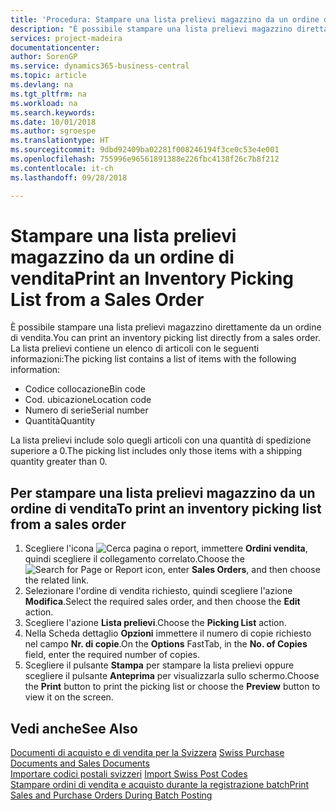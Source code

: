 ```yaml
---
title: 'Procedura: Stampare una lista prelievi magazzino da un ordine di vendita'
description: "È possibile stampare una lista prelievi magazzino direttamente da un ordine di vendita."
services: project-madeira
documentationcenter: 
author: SorenGP
ms.service: dynamics365-business-central
ms.topic: article
ms.devlang: na
ms.tgt_pltfrm: na
ms.workload: na
ms.search.keywords: 
ms.date: 10/01/2018
ms.author: sgroespe
ms.translationtype: HT
ms.sourcegitcommit: 9dbd92409ba02281f008246194f3ce0c53e4e001
ms.openlocfilehash: 755996e96561891388e226fbc4138f26c7b8f212
ms.contentlocale: it-ch
ms.lasthandoff: 09/28/2018

---
```

# <a name="print-an-inventory-picking-list-from-a-sales-order"></a><span data-ttu-id="1ebb5-103">Stampare una lista prelievi magazzino da un ordine di vendita</span><span class="sxs-lookup"><span data-stu-id="1ebb5-103">Print an Inventory Picking List from a Sales Order</span></span>
<span data-ttu-id="1ebb5-104">È possibile stampare una lista prelievi magazzino direttamente da un ordine di vendita.</span><span class="sxs-lookup"><span data-stu-id="1ebb5-104">You can print an inventory picking list directly from a sales order.</span></span> <span data-ttu-id="1ebb5-105">La lista prelievi contiene un elenco di articoli con le seguenti informazioni:</span><span class="sxs-lookup"><span data-stu-id="1ebb5-105">The picking list contains a list of items with the following information:</span></span>  

- <span data-ttu-id="1ebb5-106">Codice collocazione</span><span class="sxs-lookup"><span data-stu-id="1ebb5-106">Bin code</span></span>  
- <span data-ttu-id="1ebb5-107">Cod. ubicazione</span><span class="sxs-lookup"><span data-stu-id="1ebb5-107">Location code</span></span>  
- <span data-ttu-id="1ebb5-108">Numero di serie</span><span class="sxs-lookup"><span data-stu-id="1ebb5-108">Serial number</span></span>  
- <span data-ttu-id="1ebb5-109">Quantità</span><span class="sxs-lookup"><span data-stu-id="1ebb5-109">Quantity</span></span>  

<span data-ttu-id="1ebb5-110">La lista prelievi include solo quegli articoli con una quantità di spedizione superiore a 0.</span><span class="sxs-lookup"><span data-stu-id="1ebb5-110">The picking list includes only those items with a shipping quantity greater than 0.</span></span>  

## <a name="to-print-an-inventory-picking-list-from-a-sales-order"></a><span data-ttu-id="1ebb5-111">Per stampare una lista prelievi magazzino da un ordine di vendita</span><span class="sxs-lookup"><span data-stu-id="1ebb5-111">To print an inventory picking list from a sales order</span></span>  

1.  <span data-ttu-id="1ebb5-112">Scegliere l'icona ![Cerca pagina o report](../../media/ui-search/search_small.png "icona Cerca pagina o report"), immettere **Ordini vendita**, quindi scegliere il collegamento correlato.</span><span class="sxs-lookup"><span data-stu-id="1ebb5-112">Choose the ![Search for Page or Report](../../media/ui-search/search_small.png "Search for Page or Report icon") icon, enter **Sales Orders**, and then choose the related link.</span></span>  
2.  <span data-ttu-id="1ebb5-113">Selezionare l'ordine di vendita richiesto, quindi scegliere l'azione **Modifica**.</span><span class="sxs-lookup"><span data-stu-id="1ebb5-113">Select the required sales order, and then choose the **Edit** action.</span></span>  
3.  <span data-ttu-id="1ebb5-114">Scegliere l'azione **Lista prelievi**.</span><span class="sxs-lookup"><span data-stu-id="1ebb5-114">Choose the **Picking List** action.</span></span>  
4.  <span data-ttu-id="1ebb5-115">Nella Scheda dettaglio **Opzioni** immettere il numero di copie richiesto nel campo **Nr. di copie**.</span><span class="sxs-lookup"><span data-stu-id="1ebb5-115">On the **Options** FastTab, in the **No. of Copies** field, enter the required number of copies.</span></span>  
5.  <span data-ttu-id="1ebb5-116">Scegliere il pulsante **Stampa** per stampare la lista prelievi oppure scegliere il pulsante **Anteprima** per visualizzarla sullo schermo.</span><span class="sxs-lookup"><span data-stu-id="1ebb5-116">Choose the **Print** button to print the picking list or choose the **Preview** button to view it on the screen.</span></span>  

## <a name="see-also"></a><span data-ttu-id="1ebb5-117">Vedi anche</span><span class="sxs-lookup"><span data-stu-id="1ebb5-117">See Also</span></span>  
 <span data-ttu-id="1ebb5-118">[Documenti di acquisto e di vendita per la Svizzera](swiss-purchase-documents-and-sales-documents.md) </span><span class="sxs-lookup"><span data-stu-id="1ebb5-118">[Swiss Purchase Documents and Sales Documents](swiss-purchase-documents-and-sales-documents.md) </span></span>  
 <span data-ttu-id="1ebb5-119">[Importare codici postali svizzeri](how-to-import-swiss-post-codes.md) </span><span class="sxs-lookup"><span data-stu-id="1ebb5-119">[Import Swiss Post Codes](how-to-import-swiss-post-codes.md) </span></span>  
 [<span data-ttu-id="1ebb5-120">Stampare ordini di vendita e acquisto durante la registrazione batch</span><span class="sxs-lookup"><span data-stu-id="1ebb5-120">Print Sales and Purchase Orders During Batch Posting</span></span>](how-to-print-sales-and-purchase-orders-during-batch-posting.md)


